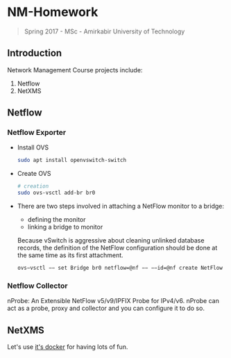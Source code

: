# NM-Homework
> Spring 2017 - MSc - Amirkabir University of Technology

## Introduction
Network Management Course projects include:

1. Netflow
2. NetXMS

## Netflow
### Netflow Exporter

* Install OVS

   ```sh
   sudo apt install openvswitch-switch
   ```

* Create OVS

   ```sh
   # creation
   sudo ovs-vsctl add-br br0
   ```

* There are two steps involved in attaching a NetFlow monitor to a bridge:
   * defining the monitor
   * linking a bridge to monitor

   Because vSwitch is aggressive about cleaning unlinked database records,
   the definition of the NetFlow configuration should be done at the same time as its first attachment.

   ```sh
   ovs−vsctl −− set Bridge br0 netflow=@nf −− −−id=@nf create NetFlow targets=\"10.10.10.10\"
   ```


### Netflow Collector

nProbe: An Extensible NetFlow v5/v9/IPFIX Probe for IPv4/v6.
nProbe can act as a probe, proxy and collector and you can configure it to do so.

## NetXMS
Let's use [it's docker](https://github.com/juliusloman/netxms-dockerfiles) for having lots of fun.
